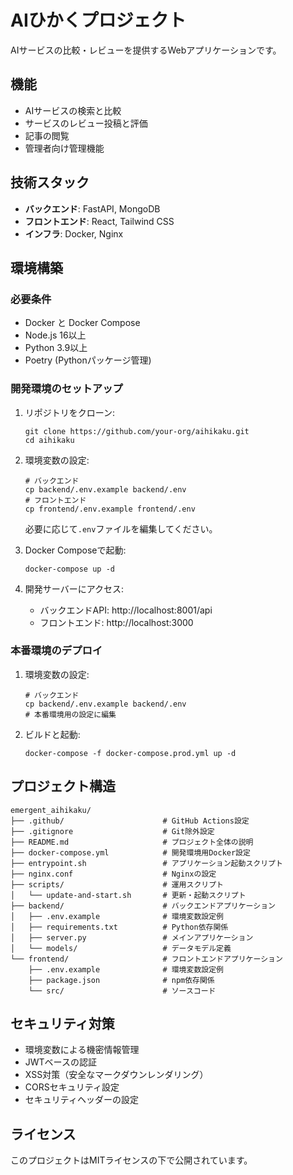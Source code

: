 # AIひかくプロジェクト

AIサービスの比較・レビューを提供するWebアプリケーションです。

## 機能

- AIサービスの検索と比較
- サービスのレビュー投稿と評価
- 記事の閲覧
- 管理者向け管理機能

## 技術スタック

- **バックエンド**: FastAPI, MongoDB
- **フロントエンド**: React, Tailwind CSS
- **インフラ**: Docker, Nginx

## 環境構築

### 必要条件

- Docker と Docker Compose
- Node.js 16以上
- Python 3.9以上
- Poetry (Pythonパッケージ管理)

### 開発環境のセットアップ

1. リポジトリをクローン:
   ```
   git clone https://github.com/your-org/aihikaku.git
   cd aihikaku
   ```

2. 環境変数の設定:
   ```
   # バックエンド
   cp backend/.env.example backend/.env
   # フロントエンド
   cp frontend/.env.example frontend/.env
   ```
   
   必要に応じて`.env`ファイルを編集してください。

3. Docker Composeで起動:
   ```
   docker-compose up -d
   ```

4. 開発サーバーにアクセス:
   - バックエンドAPI: http://localhost:8001/api
   - フロントエンド: http://localhost:3000

### 本番環境のデプロイ

1. 環境変数の設定:
   ```
   # バックエンド
   cp backend/.env.example backend/.env
   # 本番環境用の設定に編集
   ```

2. ビルドと起動:
   ```
   docker-compose -f docker-compose.prod.yml up -d
   ```

## プロジェクト構造

```
emergent_aihikaku/
├── .github/                      # GitHub Actions設定
├── .gitignore                    # Git除外設定
├── README.md                     # プロジェクト全体の説明
├── docker-compose.yml            # 開発環境用Docker設定
├── entrypoint.sh                 # アプリケーション起動スクリプト
├── nginx.conf                    # Nginxの設定
├── scripts/                      # 運用スクリプト
│   └── update-and-start.sh       # 更新・起動スクリプト
├── backend/                      # バックエンドアプリケーション
│   ├── .env.example              # 環境変数設定例
│   ├── requirements.txt          # Python依存関係
│   ├── server.py                 # メインアプリケーション
│   └── models/                   # データモデル定義
└── frontend/                     # フロントエンドアプリケーション
    ├── .env.example              # 環境変数設定例
    ├── package.json              # npm依存関係
    └── src/                      # ソースコード
```

## セキュリティ対策

- 環境変数による機密情報管理
- JWTベースの認証
- XSS対策（安全なマークダウンレンダリング）
- CORSセキュリティ設定
- セキュリティヘッダーの設定

## ライセンス

このプロジェクトはMITライセンスの下で公開されています。
